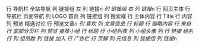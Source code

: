 行 导航栏 全站导航
    列 链接组 左
        列 链接*n
    列 链接组 右
        列 链接*n
行 网页主体
    行 导航栏 页面导航
        列 LOGO 首页
        列 链接组
        列 搜索框
    行 主体内容
        行 Title
        行 内容
            列 预览 精选讨论
                行 预览文章*n
                    列 喜欢
                    列 文章信息
                        行 标题
                        行 缩略内容
                        行 来自
                行 底部分页栏
            列 预览 推荐小组
                行 标题
                行 小组列表
                    列 小组头像
                    列
                        行 链接 组名
                        行
                            列 组员数
                            列 链接 加入
                行 广告栏
行 页脚
    列 元信息
    列 链接组
        列 链接*n